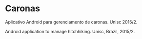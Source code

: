 # Caronas

Aplicativo Android para gerenciamento de caronas. Unisc 2015/2.

Android application to manage hitchhiking. Unisc, Brazil, 2015/2.
